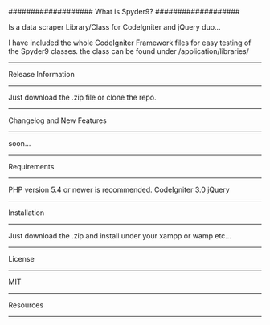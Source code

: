 ###################
What is Spyder9?
###################

Is a data scraper Library/Class for CodeIgniter and jQuery duo...

I have included the whole CodeIgniter Framework files for easy testing of the Spyder9 classes.
the class can be found under /application/libraries/

*******************
Release Information
*******************

Just download the .zip file or clone the repo.

**************************
Changelog and New Features
**************************

soon...

*******************
Requirements
*******************

PHP version 5.4 or newer is recommended.
CodeIgniter 3.0
jQuery

************
Installation
************

Just download the .zip and install under your xampp or wamp etc...

*******
License
*******

MIT

*********
Resources
*********







